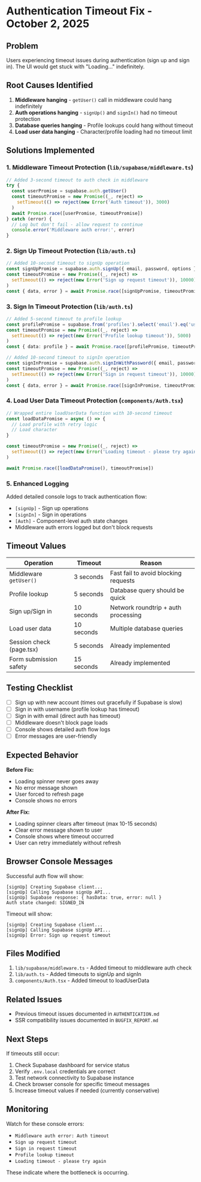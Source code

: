 # Authentication Timeout Fix - October 2, 2025

## Problem
Users experiencing timeout issues during authentication (sign up and sign in). The UI would get stuck with "Loading..." indefinitely.

## Root Causes Identified

1. **Middleware hanging** - `getUser()` call in middleware could hang indefinitely
2. **Auth operations hanging** - `signUp()` and `signIn()` had no timeout protection
3. **Database queries hanging** - Profile lookups could hang without timeout
4. **Load user data hanging** - Character/profile loading had no timeout limit

## Solutions Implemented

### 1. Middleware Timeout Protection (`lib/supabase/middleware.ts`)
```typescript
// Added 3-second timeout to auth check in middleware
try {
  const userPromise = supabase.auth.getUser()
  const timeoutPromise = new Promise((_, reject) =>
    setTimeout(() => reject(new Error('Auth timeout')), 3000)
  )
  await Promise.race([userPromise, timeoutPromise])
} catch (error) {
  // Log but don't fail - allow request to continue
  console.error('Middleware auth error:', error)
}
```

### 2. Sign Up Timeout Protection (`lib/auth.ts`)
```typescript
// Added 10-second timeout to signUp operation
const signUpPromise = supabase.auth.signUp({ email, password, options })
const timeoutPromise = new Promise((_, reject) =>
  setTimeout(() => reject(new Error('Sign up request timeout')), 10000)
)
const { data, error } = await Promise.race([signUpPromise, timeoutPromise])
```

### 3. Sign In Timeout Protection (`lib/auth.ts`)
```typescript
// Added 5-second timeout to profile lookup
const profilePromise = supabase.from('profiles').select('email').eq('username', username).single()
const timeoutPromise = new Promise((_, reject) =>
  setTimeout(() => reject(new Error('Profile lookup timeout')), 5000)
)
const { data: profile } = await Promise.race([profilePromise, timeoutPromise])

// Added 10-second timeout to signIn operation
const signInPromise = supabase.auth.signInWithPassword({ email, password })
const timeoutPromise = new Promise((_, reject) =>
  setTimeout(() => reject(new Error('Sign in request timeout')), 10000)
)
const { data, error } = await Promise.race([signInPromise, timeoutPromise])
```

### 4. Load User Data Timeout Protection (`components/Auth.tsx`)
```typescript
// Wrapped entire loadUserData function with 10-second timeout
const loadDataPromise = async () => {
  // Load profile with retry logic
  // Load character
}

const timeoutPromise = new Promise((_, reject) =>
  setTimeout(() => reject(new Error('Loading timeout - please try again')), 10000)
)

await Promise.race([loadDataPromise(), timeoutPromise])
```

### 5. Enhanced Logging
Added detailed console logs to track authentication flow:
- `[signUp]` - Sign up operations
- `[signIn]` - Sign in operations
- `[Auth]` - Component-level auth state changes
- Middleware auth errors logged but don't block requests

## Timeout Values

| Operation | Timeout | Reason |
|-----------|---------|--------|
| Middleware `getUser()` | 3 seconds | Fast fail to avoid blocking requests |
| Profile lookup | 5 seconds | Database query should be quick |
| Sign up/Sign in | 10 seconds | Network roundtrip + auth processing |
| Load user data | 10 seconds | Multiple database queries |
| Session check (page.tsx) | 5 seconds | Already implemented |
| Form submission safety | 15 seconds | Already implemented |

## Testing Checklist

- [ ] Sign up with new account (times out gracefully if Supabase is slow)
- [ ] Sign in with username (profile lookup has timeout)
- [ ] Sign in with email (direct auth has timeout)
- [ ] Middleware doesn't block page loads
- [ ] Console shows detailed auth flow logs
- [ ] Error messages are user-friendly

## Expected Behavior

**Before Fix:**
- Loading spinner never goes away
- No error message shown
- User forced to refresh page
- Console shows no errors

**After Fix:**
- Loading spinner clears after timeout (max 10-15 seconds)
- Clear error message shown to user
- Console shows where timeout occurred
- User can retry immediately without refresh

## Browser Console Messages

Successful auth flow will show:
```
[signUp] Creating Supabase client...
[signUp] Calling Supabase signUp API...
[signUp] Supabase response: { hasData: true, error: null }
Auth state changed: SIGNED_IN
```

Timeout will show:
```
[signUp] Creating Supabase client...
[signUp] Calling Supabase signUp API...
[signUp] Error: Sign up request timeout
```

## Files Modified

1. `lib/supabase/middleware.ts` - Added timeout to middleware auth check
2. `lib/auth.ts` - Added timeouts to signUp and signIn
3. `components/Auth.tsx` - Added timeout to loadUserData

## Related Issues

- Previous timeout issues documented in `AUTHENTICATION.md`
- SSR compatibility issues documented in `BUGFIX_REPORT.md`

## Next Steps

If timeouts still occur:
1. Check Supabase dashboard for service status
2. Verify `.env.local` credentials are correct
3. Test network connectivity to Supabase instance
4. Check browser console for specific timeout messages
5. Increase timeout values if needed (currently conservative)

## Monitoring

Watch for these console errors:
- `Middleware auth error: Auth timeout`
- `Sign up request timeout`
- `Sign in request timeout`
- `Profile lookup timeout`
- `Loading timeout - please try again`

These indicate where the bottleneck is occurring.
